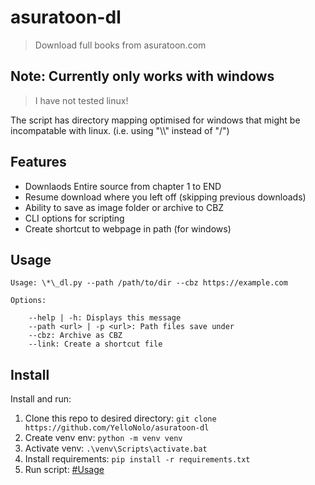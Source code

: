 # asuratoon-dl

> Download full books from asuratoon.com

## Note: Currently only works with windows

> I have not tested linux!

The script has directory mapping optimised for windows that might be incompatable with linux. (i.e. using "\\\\" instead of "/")

## Features

- Downlaods Entire source from chapter 1 to END
- Resume download where you left off (skipping previous downloads)
- Ability to save as image folder or archive to CBZ
- CLI options for scripting
- Create shortcut to webpage in path (for windows)

## Usage

```
Usage: \*\_dl.py --path /path/to/dir --cbz https://example.com

Options:

    --help | -h: Displays this message
    --path <url> | -p <url>: Path files save under
    --cbz: Archive as CBZ
    --link: Create a shortcut file

```

## Install

Install and run:

1. Clone this repo to desired directory: `git clone https://github.com/YelloNolo/asuratoon-dl`
2. Create venv env: `python -m venv venv`
3. Activate venv: `.\venv\Scripts\activate.bat`
4. Install requirements: `pip install -r requirements.txt`
5. Run script: [#Usage](https://github.com/YelloNolo/asuratoon-dl?tab=readme-ov-file#Usage)
